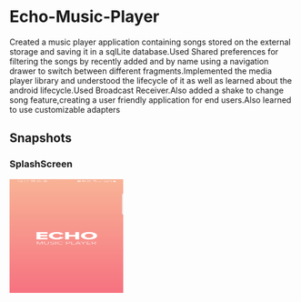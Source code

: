 # Echo-Music-Player
Created a music player application containing songs stored on the external storage and saving it in a sqlLite database.Used Shared preferences for filtering the songs by recently added and by name using a navigation drawer to switch between different fragments.Implemented the media player library and understood the lifecycle of it as well as learned about the android lifecycle.Used Broadcast Receiver.Also added a shake to change song feature,creating a user friendly application for end users.Also learned to use customizable adapters
## Snapshots
### SplashScreen
<img src="Screenshot_20200505-101757_Echo[1].jpg" width=200 height=200>
